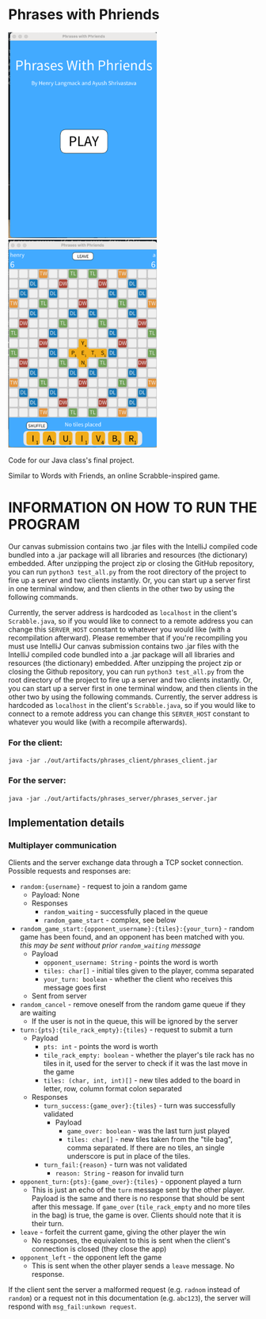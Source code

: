 # Phrases with Phriends
<div>
<img src="./photos/main_menu.png" alt="The main menu" width="300">
<img src="./photos/game.png" alt="The game" width="300">
</div>

Code for our Java class's final project.

Similar to Words with Friends, an online Scrabble-inspired game.

# INFORMATION ON HOW TO RUN THE PROGRAM

Our canvas submission contains two .jar files with the IntelliJ compiled code bundled into a .jar package will all libraries and resources (the dictionary) embedded.
After unzipping the project zip or closing the GitHub repository, you can run `python3 test_all.py` from the root directory of the project to fire up a server and two clients instantly.
Or, you can start up a server first in one terminal window, and then clients in the other two by using the following commands.

Currently, the server address is hardcoded as `localhost` in the client's `Scrabble.java`, so if you would like to connect to a remote address you can change this `SERVER_HOST` constant to whatever you would like (with a recompilation afterward).
Please remember that if you're recompiling you must use IntelliJ 
Our canvas submission contains two .jar files with the IntelliJ compiled code bundled into a .jar package will all libraries and resources (the dictionary) embedded. After unzipping the project zip or closing the Github repository, you can run `python3 test_all.py` from the root directory of the project to fire up a server and two clients instantly. Or, you can start up a server first in one terminal window, and then clients in the other two by using the following commands. Currently, the server address is hardcoded as `localhost` in the client's `Scrabble.java`, so if you would like to connect to a remote address you can change this `SERVER_HOST` constant to whatever you would like (with a recompile afterwards).

### For the client:
`java -jar ./out/artifacts/phrases_client/phrases_client.jar`

### For the server:
`java -jar ./out/artifacts/phrases_server/phrases_server.jar`

## Implementation details

### Multiplayer communication

Clients and the server exchange data through a TCP socket connection.
Possible requests and responses are:

* `random:{username}` - request to join a random game
  * Payload: None
  * Responses
    * `random_waiting` - successfully placed in the queue
    * `random_game_start` - complex, see below
* `random_game_start:{opponent_username}:{tiles}:{your_turn}` - random game has been found, and an opponent has been matched with you. *this may be sent without prior `random_waiting` message*
  * Payload
    * `opponent_username: String` - points the word is worth
    * `tiles: char[]` - initial tiles given to the player, comma separated
    * `your_turn: boolean` - whether the client who receives this message goes first
  * Sent from server
* `random_cancel` - remove oneself from the random game queue if they are waiting
  * If the user is not in the queue, this will be ignored by the server
* `turn:{pts}:{tile_rack_empty}:{tiles}` - request to submit a turn
  * Payload
    * `pts: int` - points the word is worth
    * `tile_rack_empty: boolean` - whether the player's tile rack has no tiles in it, used for the server to check if it was the last move in the game
    * `tiles: (char, int, int)[]` - new tiles added to the board in letter, row, column format colon separated
  * Responses
    * `turn_success:{game_over}:{tiles}` - turn was successfully validated
      * Payload
        * `game_over: boolean` - was the last turn just played 
        * `tiles: char[]` - new tiles taken from the "tile bag", comma separated. If there are no tiles, an single underscore is put in place of the tiles.
    * `turn_fail:{reason}` - turn was not validated
      * `reason: String` - reason for invalid turn
* `opponent_turn:{pts}:{game_over}:{tiles}` - opponent played a turn
  * This is just an echo of the `turn` message sent by the other player. Payload is the same and there is no response that should be sent after this message. If `game_over` (`tile_rack_empty` and no more tiles in the bag) is true, the game is over. Clients should note that it is their turn.
* `leave` - forfeit the current game, giving the other player the win
  * No responses, the equivalent to this is sent when the client's connection is closed (they close the app)
* `opponent_left` - the opponent left the game
  * This is sent when the other player sends a `leave` message. No response.


If the client sent the server a malformed request (e.g. `radnom` instead of `random`)
or a request not in this documentation (e.g. `abc123`),
the server will respond with `msg_fail:unkown request`.
